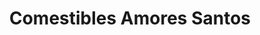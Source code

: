 ---
title: "Comestibles Amores Santos"
url: /peal-de-becerro/comestibles-amores-santos/
shop: comodidad
---